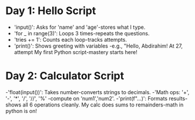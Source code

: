 # Day 1: Hello Script
- 'input()': Asks for 'name' and 'age'-stores what I type.
- 'for _ in range(3)': Loops 3 times-repeats the questions.
- 'tries += 1': Counts each loop-tracks attempts.
- 'print()': Shows  greeting with variables -e.g., "Hello, Abdirahim! At 27, attempt My first Python script-mastery starts here!

# Day 2: Calculator Script
-'float(input())': Takes number-converts strings to decimals.
-'Math ops: '+', '-', '*', '/', '//', '%' -compute on 'num1','num2'.
-'print(f"...)': Formats results-shows all 6 operations cleanly.
My calc does sums to remainders-math in python is on!